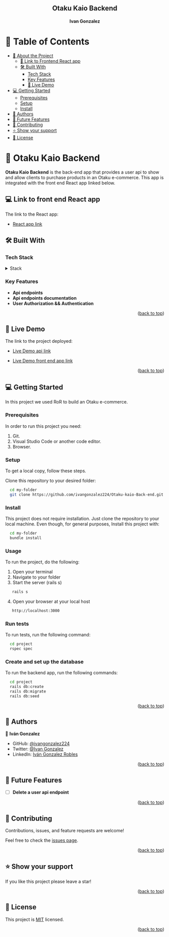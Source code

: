 <a name="readme-top"></a>

<div align="center">

  <h2><b>Otaku Kaio Backend</b></h2>
  <h4>Ivan Gonzalez</h4>

</div>

<!-- TABLE OF CONTENTS -->

# 📗 Table of Contents

- [📖 About the Project](#about-project)
  - [🔗 Link to Frontend React app](#link-frontend)
  - [🛠 Built With](#built-with)
    - [Tech Stack](#tech-stack)
    - [Key Features](#key-features)
    - [🚀 Live Demo](#live-demo)
- [💻 Getting Started](#getting-started)
  - [Prerequisites](#prerequisites)
  - [Setup](#setup)
  - [Install](#install)
- [👥 Authors](#authors)
- [🔭 Future Features](#future-features)
- [🤝 Contributing](#contributing)
- [⭐️ Show your support](#support)
- [📝 License](#license)

<!-- PROJECT DESCRIPTION -->

# 📖 Otaku Kaio Backend <a name="about-project"></a>

**Otaku Kaio Backend** is the back-end app that provides a user api to show and allow clients to purchase products in an Otaku e-commerce. This app is integrated with the front end React app linked below.

## 💻 Link to front end React app <a name="link-frontend"></a>

The link to the React app:

- [React app link](https://github.com/ivangonzalez224/Otaku-Kaio)

## 🛠 Built With <a name="built-with"></a>

### Tech Stack <a name="tech-stack"></a>

<details>
  <summary>Stack</summary>
  <ul>
    <li><a href="https://rubyonrails.org/">Ruby on Rails</a></li>
  </ul>
</details>

<!-- Features -->

### Key Features <a name="key-features"></a>

- **Api endpoints**
- **Api endpoints documentation**
- **User Authorization && Authentication**

<p align="right">(<a href="#readme-top">back to top</a>)</p>

## 🚀 Live Demo <a name="live-demo"></a>

 The link to the project deployed:

- [Live Demo api link]( )

- [Live Demo front end app link]( )

<p align="right">(<a href="#readme-top">back to top</a>)</p>

<!-- GETTING STARTED -->

## 💻 Getting Started <a name="getting-started"></a>

In this project we used RoR to build an Otaku e-commerce.

### Prerequisites

In order to run this project you need:

1. Git.
2. Visual Studio Code or another code editor.
3. Browser.

### Setup

To get a local copy, follow these steps.

Clone this repository to your desired folder:

```sh
  cd my-folder
  git clone https://github.com/ivangonzalez224/Otaku-kaio-Back-end.git
```

### Install

This project does not require installation. Just clone the repository to your local machine.
Even though, for general purposes, Install this project with:

```sh
  cd my-folder
  bundle install
```

### Usage

To run the project, do the following:

1. Open your terminal
2. Navigate to your folder
3. Start the server (rails s)

```sh
   rails s
```

4. Open your browser at your local host

```sh
   http://localhost:3000
```

### Run tests

To run tests, run the following command:

```sh
  cd project
  rspec spec
```

### Create and set up the database

To run the backend app, run the following commands:

```sh
  cd project
  rails db:create
  rails db:migrate
  rails db:seed
```

<p align="right">(<a href="#readme-top">back to top</a>)</p>

<!-- AUTHORS -->

## 👥 Authors <a name="authors"></a>

👤 **Iván Gonzalez**

- GitHub: [@ivangonzalez224](https://github.com/ivangonzalez224)
- Twitter: [@Ivan Gonzalez](https://twitter.com/ivang2204)
- LinkedIn: [Iván Gonzalez Robles](https://www.linkedin.com/in/iván-gonzalez-robles-957491275/)

<p align="right">(<a href="#readme-top">back to top</a>)</p>

<!-- FUTURE FEATURES -->

## 🔭 Future Features <a name="future-features"></a>

- [ ] **Delete a user api endpoint**

<p align="right">(<a href="#readme-top">back to top</a>)</p>

<!-- CONTRIBUTING -->

## 🤝 Contributing <a name="contributing"></a>

Contributions, issues, and feature requests are welcome!

Feel free to check the [issues page](https://github.com/ivangonzalez224/Otaku-kaio-Back-end/issues).

<p align="right">(<a href="#readme-top">back to top</a>)</p>

<!-- SUPPORT -->

## ⭐️ Show your support <a name="support"></a>

If you like this project please leave a star!

<p align="right">(<a href="#readme-top">back to top</a>)</p>

<!-- LICENSE -->

## 📝 License <a name="license"></a>

This project is [MIT](./LICENSE) licensed.

<p align="right">(<a href="#readme-top">back to top</a>)</p>
